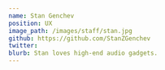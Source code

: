 ```yaml
---
name: Stan Genchev
position: UX
image_path: /images/staff/stan.jpg
github: https://github.com/StanZGenchev
twitter: 
blurb: Stan loves high-end audio gadgets.
---
```

